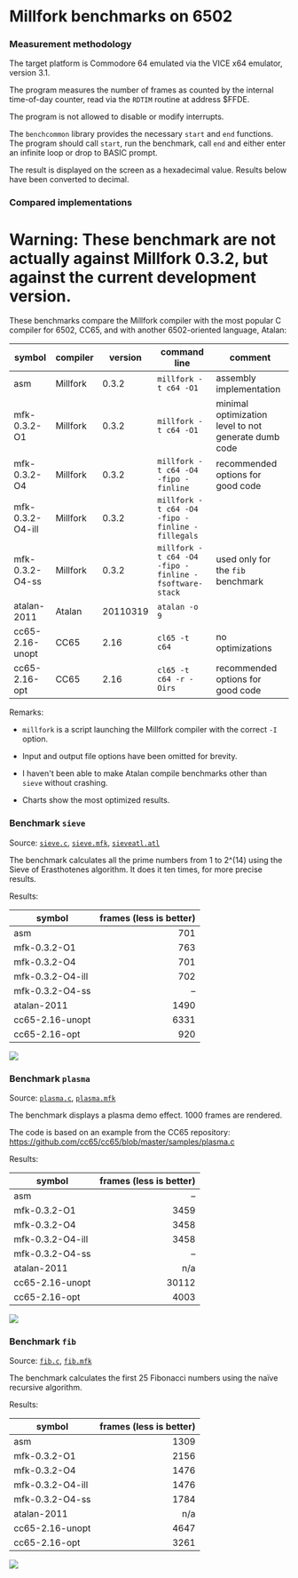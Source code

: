 # Millfork benchmarks on 6502

### Measurement methodology

The target platform is Commodore 64 emulated via the VICE x64 emulator, version 3.1.

The program measures the number of frames as counted by the internal time-of-day counter, read via the `RDTIM` routine at address $FFDE.

The program is not allowed to disable or modify interrupts.

The `benchcommon` library provides the necessary `start` and `end` functions. The program should call `start`, run the benchmark, call `end` and either enter an infinite loop or drop to BASIC prompt.

The result is displayed on the screen as a hexadecimal value. Results below have been converted to decimal.

### Compared implementations

# Warning: These benchmark are not actually against Millfork 0.3.2, but against the current development version.

These benchmarks compare the Millfork compiler with the most popular C compiler for 6502, CC65, and with another 6502-oriented language, Atalan:

| symbol            | compiler | version  | command line                                          | comment |
|-------------------|----------|----------|-------------------------------------------------------|-|
| asm               | Millfork | 0.3.2    | `millfork -t c64 -O1`                                 | assembly implementation |
| mfk-0.3.2-O1      | Millfork | 0.3.2    | `millfork -t c64 -O1`                                 | minimal optimization level to not generate dumb code|
| mfk-0.3.2-O4      | Millfork | 0.3.2    | `millfork -t c64 -O4 -fipo -finline`                  | recommended options for good code |
| mfk-0.3.2-O4-ill  | Millfork | 0.3.2    | `millfork -t c64 -O4 -fipo -finline -fillegals`       | |
| mfk-0.3.2-O4-ss   | Millfork | 0.3.2    | `millfork -t c64 -O4 -fipo -finline -fsoftware-stack` | used only for the `fib` benchmark |
| atalan-2011       | Atalan   | 20110319 | `atalan -o 9`                                         | |
| cc65-2.16-unopt   | CC65     | 2.16     | `cl65 -t c64`                                         | no optimizations |
| cc65-2.16-opt     | CC65     | 2.16     | `cl65 -t c64 -r -Oirs`                                | recommended options for good code |

Remarks:

* `millfork` is a script launching the Millfork compiler with the correct `-I` option.

* Input and output file options have been omitted for brevity.

* I haven't been able to make Atalan compile benchmarks other than `sieve` without crashing.

* Charts show the most optimized results.

### Benchmark `sieve`

Source: [`sieve.c`](./sieve.c), [`sieve.mfk`](./sieve.mfk), [`sieveatl.atl`](./sieveatl.atl)

The benchmark calculates all the prime numbers from 1 to 2^(14) using the Sieve of Erasthotenes algorithm. It does it ten times, for more precise results.

Results:

| symbol            | frames (less is better) |
|-|-:|
| asm               | 701 |
| mfk-0.3.2-O1      | 763 |
| mfk-0.3.2-O4      | 701 |
| mfk-0.3.2-O4-ill  | 702 |
| mfk-0.3.2-O4-ss   | – |
| atalan-2011       | 1490 |
| cc65-2.16-unopt   | 6331 |
| cc65-2.16-opt     | 920 |

![](https://image-charts.com/chart?cht=bhg&chs=700x400&chd=t:701|701|920|1490&chdl=asm|mfk-0.3.2-O4|cc65-2.16-opt|atalan-2011&chtt=Sieve%20benchmark%20(time%20in%20frames,%20less%20is%20better)&chma=10,10&chxt=x,y&chco=404040,008000,aa0000,2200aa&chxl=0:||&chds=0,1500&chxr=1,0,1500)

### Benchmark `plasma`

Source: [`plasma.c`](./plasma.c), [`plasma.mfk`](./plasma.mfk)

The benchmark displays a plasma demo effect. 1000 frames are rendered.

The code is based on an example from the CC65 repository: https://github.com/cc65/cc65/blob/master/samples/plasma.c

Results:

| symbol            | frames (less is better) |
|-|-:|
| asm               | – |
| mfk-0.3.2-O1      | 3459 |
| mfk-0.3.2-O4      | 3458 |
| mfk-0.3.2-O4-ill  | 3458 |
| mfk-0.3.2-O4-ss   | – |
| atalan-2011       | n/a |
| cc65-2.16-unopt   | 30112 |
| cc65-2.16-opt     | 4003 |

![](https://image-charts.com/chart?cht=bhg&chs=700x400&chd=t:3458|4003&chdl=mfk-0.3.2-O4|cc65-2.16-opt&chtt=Plasma%20benchmark%20(time%20in%20frames,%20less%20is%20better)&chma=10,10&chxt=x,y&chco=008000,aa0000&chxl=0:||&chds=0,50000&chxr=1,0,5000)


### Benchmark `fib`

Source: [`fib.c`](./fib.c), [`fib.mfk`](./fib.mfk)

The benchmark calculates the first 25 Fibonacci numbers using the naïve recursive algorithm.

Results:

| symbol            | frames (less is better) |
|-|-:|
| asm               | 1309 |
| mfk-0.3.2-O1      | 2156 |
| mfk-0.3.2-O4      | 1476 |
| mfk-0.3.2-O4-ill  | 1476 |
| mfk-0.3.2-O4-ss   | 1784 |
| atalan-2011       | n/a |
| cc65-2.16-unopt   | 4647 |
| cc65-2.16-opt     | 3261 |

![](https://image-charts.com/chart?cht=bhg&chs=700x400&chd=t:1309|1476|1784|3261&chdl=asm|mfk-0.3.2-O4|mfk-0.3.2-O4-ss|cc65-2.16-opt&chtt=Fibonacci%20benchmark%20(time%20in%20frames,%20less%20is%20better)&chma=10,10&chxt=x,y&chco=404040,008000,66e266,aa0000&chxl=0:||&chds=0,4000&chxr=1,0,4000)

